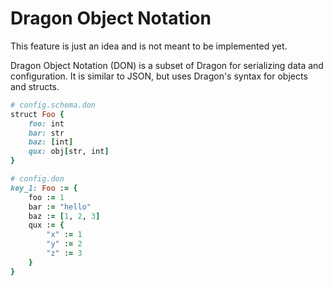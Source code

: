 # Dragon Object Notation

<div class="warning">

This feature is just an idea and is not meant to be implemented yet.


</div>

Dragon Object Notation (DON) is a subset of Dragon for serializing data and configuration. It is similar to JSON, but uses Dragon's syntax for objects and structs.

```ruby
# config.schema.don
struct Foo {
    foo: int
    bar: str
    baz: [int]
    qux: obj[str, int]
}
```

```ruby
# config.don
key_1: Foo := {
    foo := 1
    bar := "hello"
    baz := [1, 2, 3]
    qux := {
        "x" := 1
        "y" := 2
        "z" := 3
    }
}
```